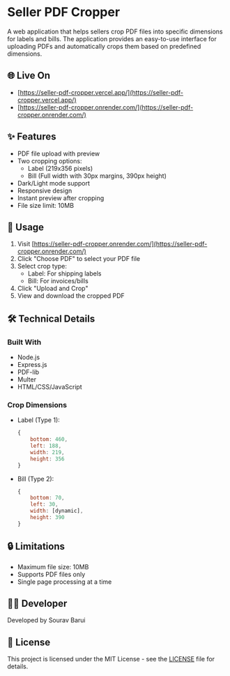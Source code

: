 # Seller PDF Cropper

A web application that helps sellers crop PDF files into specific dimensions for labels and bills. The application provides an easy-to-use interface for uploading PDFs and automatically crops them based on predefined dimensions.

## 🌐 Live On
- [https://seller-pdf-cropper.vercel.app/](https://seller-pdf-cropper.vercel.app/)
- [https://seller-pdf-cropper.onrender.com/](https://seller-pdf-cropper.onrender.com/)

## ✨ Features

- PDF file upload with preview
- Two cropping options:
  - Label (219x356 pixels)
  - Bill (Full width with 30px margins, 390px height)
- Dark/Light mode support
- Responsive design
- Instant preview after cropping
- File size limit: 10MB

## 🚀 Usage

1. Visit [https://seller-pdf-cropper.onrender.com/](https://seller-pdf-cropper.onrender.com/)
2. Click "Choose PDF" to select your PDF file
3. Select crop type:
   - Label: For shipping labels
   - Bill: For invoices/bills
4. Click "Upload and Crop"
5. View and download the cropped PDF

## 🛠️ Technical Details

### Built With
- Node.js
- Express.js
- PDF-lib
- Multer
- HTML/CSS/JavaScript

### Crop Dimensions
- Label (Type 1):
  ```javascript
  {
      bottom: 460,
      left: 188,
      width: 219,
      height: 356
  }
  ```
- Bill (Type 2):
  ```javascript
  {
      bottom: 70,
      left: 30,
      width: [dynamic],
      height: 390
  }
  ```

## 🔒 Limitations
- Maximum file size: 10MB
- Supports PDF files only
- Single page processing at a time

## 👨‍💻 Developer
Developed by Sourav Barui

## 📝 License
This project is licensed under the MIT License - see the [LICENSE](LICENSE) file for details.